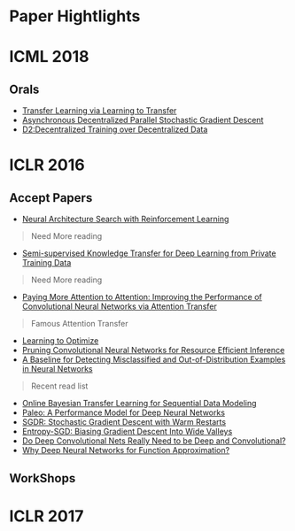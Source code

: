 # Paper Hightlights
# ICML 2018
## Orals
- [Transfer Learning via Learning to Transfer](http://proceedings.mlr.press/v80/wei18a.html)
- [Asynchronous Decentralized Parallel Stochastic Gradient Descent](http://proceedings.mlr.press/v80/lian18a.html)
- [D2:Decentralized Training over Decentralized Data](http://proceedings.mlr.press/v80/tang18a.html)
# ICLR 2016
## Accept Papers
- [Neural Architecture Search with Reinforcement Learning](https://openreview.net/pdf?id=r1Ue8Hcxg)
> Need More reading
- [Semi-supervised Knowledge Transfer for Deep Learning from Private Training Data](https://openreview.net/pdf?id=HkwoSDPgg)
> Need More reading
- [Paying More Attention to Attention: Improving the Performance of Convolutional Neural Networks via Attention Transfer](https://openreview.net/pdf?id=Sks9_ajex)
> Famous Attention Transfer
- [Learning to Optimize](https://openreview.net/pdf?id=ry4Vrt5gl)
- [Pruning Convolutional Neural Networks for Resource Efficient Inference](https://openreview.net/pdf?id=SJGCiw5gl)
- [A Baseline for Detecting Misclassified and Out-of-Distribution Examples in Neural Networks](https://openreview.net/pdf?id=Hkg4TI9xl)
> Recent read list
- [Online Bayesian Transfer Learning for Sequential Data Modeling](https://openreview.net/pdf?id=ByqiJIqxg)
- [Paleo: A Performance Model for Deep Neural Networks](https://openreview.net/pdf?id=SyVVJ85lg)
- [SGDR: Stochastic Gradient Descent with Warm Restarts](https://openreview.net/pdf?id=Skq89Scxx)
- [Entropy-SGD: Biasing Gradient Descent Into Wide Valleys](https://openreview.net/pdf?id=B1YfAfcgl)
- [Do Deep Convolutional Nets Really Need to be Deep and Convolutional?](https://openreview.net/pdf?id=r10FA8Kxg)
- [Why Deep Neural Networks for Function Approximation?](https://openreview.net/forum?id=SkpSlKIel)
## WorkShops
# ICLR 2017

